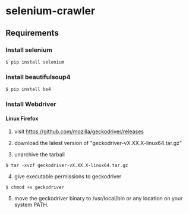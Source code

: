 # selenium-crawler

## Requirements

### Install selenium

```
$ pip install selenium
```

### Install beautifulsoup4

```
$ pip install bs4
```

### Install Webdriver

#### Linux Firefox

1. visit https://github.com/mozilla/geckodriver/releases

2. download the latest version of "geckodriver-vX.XX.X-linux64.tar.gz"

3. unarchive the tarball 
```
$ tar -xvzf geckodriver-vX.XX.X-linux64.tar.gz
```

4. give executable permissions to geckodriver 
```
$ chmod +x geckodriver
```

5. move the geckodriver binary to /usr/local/bin or any location on your system PATH.


